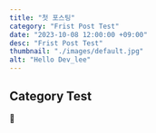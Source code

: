 ```yaml
---
title: "첫 포스팅"
category: "Frist Post Test"
date: "2023-10-08 12:00:00 +09:00"
desc: "Frist Post Test"
thumbnail: "./images/default.jpg"
alt: "Hello Dev_lee"
---
```


## Category Test

🍎
